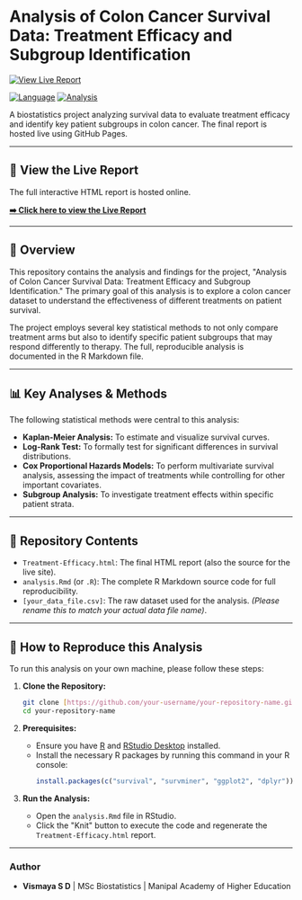 # Analysis of Colon Cancer Survival Data: Treatment Efficacy and Subgroup Identification

[![View Live Report](https://img.shields.io/badge/View-Live%20Report-brightgreen)](https://vismaya-sd.github.io/Colon-cancer-survival-analysis/docs/index.html)

[![Language](https://img.shields.io/badge/language-R-blue)](https://www.r-project.org/)
[![Analysis](https://img.shields.io/badge/analysis-survival-green)](https://en.wikipedia.org/wiki/Survival_analysis)

A biostatistics project analyzing survival data to evaluate treatment efficacy and identify key patient subgroups in colon cancer. The final report is hosted live using GitHub Pages.

---

## 🚀 View the Live Report

The full interactive HTML report is hosted online.

**[➡️ Click here to view the Live Report](https://your-username.github.io/your-repository-name/Treatment-Efficacy.html)**

---

## 📖 Overview

This repository contains the analysis and findings for the project, "Analysis of Colon Cancer Survival Data: Treatment Efficacy and Subgroup Identification." The primary goal of this analysis is to explore a colon cancer dataset to understand the effectiveness of different treatments on patient survival.

The project employs several key statistical methods to not only compare treatment arms but also to identify specific patient subgroups that may respond differently to therapy. The full, reproducible analysis is documented in the R Markdown file.

---

## 📊 Key Analyses & Methods

The following statistical methods were central to this analysis:

* **Kaplan-Meier Analysis:** To estimate and visualize survival curves.
* **Log-Rank Test:** To formally test for significant differences in survival distributions.
* **Cox Proportional Hazards Models:** To perform multivariate survival analysis, assessing the impact of treatments while controlling for other important covariates.
* **Subgroup Analysis:** To investigate treatment effects within specific patient strata.

---

## 📁 Repository Contents

* `Treatment-Efficacy.html`: The final HTML report (also the source for the live site).
* `analysis.Rmd` (or `.R`): The complete R Markdown source code for full reproducibility.
* `[your_data_file.csv]`: The raw dataset used for the analysis. *(Please rename this to match your actual data file name)*.

---

## 🔧 How to Reproduce this Analysis

To run this analysis on your own machine, please follow these steps:

1.  **Clone the Repository:**
    ```bash
    git clone [https://github.com/your-username/your-repository-name.git](https://github.com/your-username/your-repository-name.git)
    cd your-repository-name
    ```

2.  **Prerequisites:**
    * Ensure you have [R](https://www.r-project.org/) and [RStudio Desktop](https://posit.co/download/rstudio-desktop/) installed.
    * Install the necessary R packages by running this command in your R console:
        ```R
        install.packages(c("survival", "survminer", "ggplot2", "dplyr"))
        ```

3.  **Run the Analysis:**
    * Open the `analysis.Rmd` file in RStudio.
    * Click the "Knit" button to execute the code and regenerate the `Treatment-Efficacy.html` report.

---

### Author

* **Vismaya S D** | MSc Biostatistics | Manipal Academy of Higher Education
